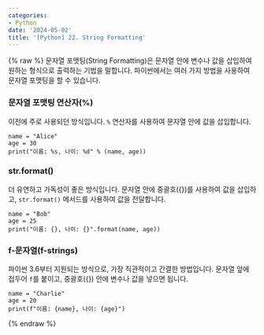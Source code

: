 ```yaml
---
categories:
- Python
date: '2024-05-02'
title: '[Python] 22. String Formatting'
---
```


{% raw %}
문자열 포맷팅(String Formatting)은 문자열 안에 변수나 값을 삽입하여 원하는 형식으로 출력하는 기법을 말합니다. 파이썬에서는 여러 가지 방법을 사용하여 문자열 포맷팅을 할 수 있습니다.

### 문자열 포맷팅 연산자(%)
이전에 주로 사용되던 방식입니다. `%` 연산자를 사용하여 문자열 안에 값을 삽입합니다.

```
name = "Alice"
age = 30
print("이름: %s, 나이: %d" % (name, age))
```

### str.format()
더 유연하고 가독성이 좋은 방식입니다. 문자열 안에 중괄호({})를 사용하여 값을 삽입하고, `str.format()` 메서드를 사용하여 값을 전달합니다.

```
name = "Bob"
age = 25
print("이름: {}, 나이: {}".format(name, age))
```

### f-문자열(f-strings)
파이썬 3.6부터 지원되는 방식으로, 가장 직관적이고 간결한 방법입니다. 문자열 앞에 접두어 `f`를 붙이고, 중괄호({}) 안에 변수나 값을 넣으면 됩니다.

```
name = "Charlie"
age = 20
print(f"이름: {name}, 나이: {age}")
```
{% endraw %}